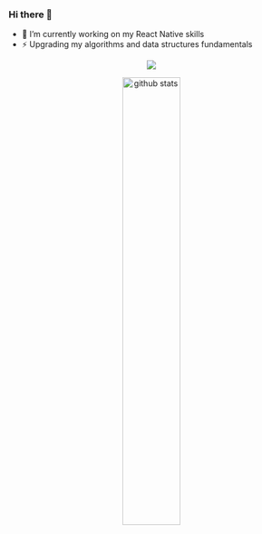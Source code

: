 ### Hi there 👋

- 🔭 I’m currently working on my React Native skills
- ⚡️ Upgrading my algorithms and data structures fundamentals 

<p align="center">
  <img src="https://github-readme-stats.vercel.app/api/top-langs/?username=idrak888&layout=center">
</p>

<p align="center">
  <img src="https://github-readme-stats.vercel.app/api?username=idrak888&&show_icons=true&title_color=eeeeee&icon_color=bb2acf&text_color=daf7dc&bg_color=151515" alt="github stats" width="45%">
</p>
